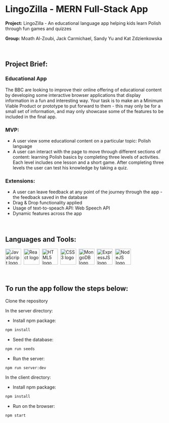 <br/>

# LingoZilla - MERN Full-Stack App

**Project:** LingoZilla - An educational language app helping kids learn Polish through fun games and quizzes

**Group:** Moath Al-Zoubi, Jack Carmichael, Sandy Yu and Kat Zdzienkowska

<br/>

## Project Brief:

<h3>Educational App</h3>

The BBC are looking to improve their online offering of educational content by developing some interactive browser applications that display information in a fun and interesting way. Your task is to make an a Minimum Viable Product or prototype to put forward to them - this may only be for a small set of information, and may only showcase some of the features to be included in the final app.

<h3>MVP:</h3>

- A user view some educational content on a particular topic: Polish language
- A user can interact with the page to move through different sections of content: learning Polish basics by completing three levels of activities. Each level includes one lesson and a short game. After completing three levels the user can test his knowledge by taking a quiz.

<h3>Extensions:</h3>

- A user can leave feedback at any point of the journey through the app - the feedback saved in the database
- Drag & Drop functionality applied
- Usage of text-to-speach API: Web Speech API
- Dynamic features across the app

<br/>

## Languages and Tools:

<img src="https://cdn.jsdelivr.net/gh/devicons/devicon/icons/javascript/javascript-plain.svg" title="JavaScript" alt="JavaScript logo" width="50" height="50"/>&nbsp;
<img src="https://cdn.jsdelivr.net/gh/devicons/devicon/icons/react/react-original.svg" title="React" alt="React logo" width="50" height="50"/>&nbsp;
<img src="https://cdn.jsdelivr.net/gh/devicons/devicon/icons/html5/html5-plain.svg" title="HTML5" alt="HTML5 logo" width="50" height="50"/>&nbsp;
<img src="https://cdn.jsdelivr.net/gh/devicons/devicon/icons/css3/css3-plain.svg"  title="CSS3" alt="CSS3 logo" width="50" height="50"/>&nbsp;
<img src="https://cdn.jsdelivr.net/gh/devicons/devicon/icons/mongodb/mongodb-plain.svg" title="MongoDB" alt="MongoDB logo" width="50" height="50"/>&nbsp;
<img src="https://cdn.jsdelivr.net/gh/devicons/devicon/icons/express/express-original.svg" title="ExpressJS" alt="ExpressJS logo" width="50" height="50"/>&nbsp;
<img src="https://cdn.jsdelivr.net/gh/devicons/devicon/icons/nodejs/nodejs-plain.svg" title="NodeJS" alt="NodeJS logo" width="50" height="50"/>&nbsp;

<br/>

## To run the app follow the steps below:

Clone the repository

In the server directory:

- Install npm package:

```sh
npm install
``` 

- Seed the database:

```sh
npm run seeds
```

- Run the server:

```sh
npm run server:dev
```

In the client directory:

- Install npm package:

```sh
npm install
``` 
- Run on the browser:

```sh
npm start
``` 

